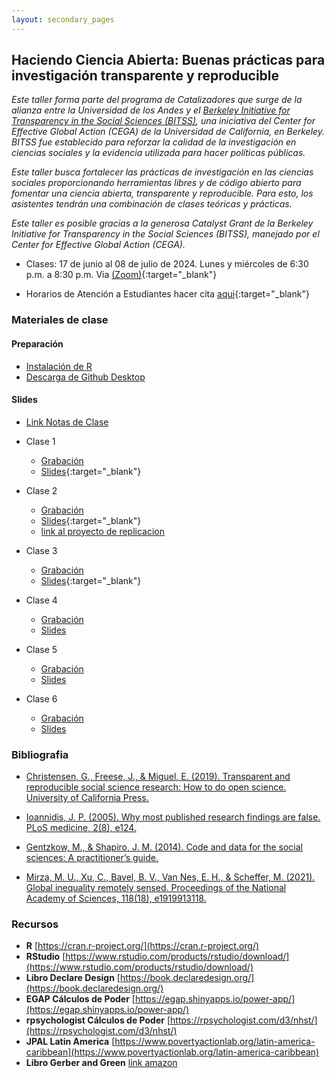```yaml
---
layout: secondary_pages
---
```


## Haciendo Ciencia Abierta: Buenas prácticas para investigación transparente y reproducible

*Este taller forma parte del programa de Catalizadores que surge de la alianza entre la Universidad de los Andes y el [Berkeley Initiative for Transparency in the Social Sciences (BITSS)](https://www.bitss.org/), una iniciativa del Center for Effective Global Action (CEGA) de la Universidad de California, en Berkeley. BITSS fue establecido para reforzar la calidad de la investigación en ciencias sociales y la evidencia utilizada para hacer políticas públicas.*

*Este taller busca fortalecer las prácticas de investigación en las ciencias sociales proporcionando herramientas libres y de código abierto para fomentar una ciencia abierta, transparente y reproducible. Para esto, los asistentes tendrán una combinación de clases teóricas y prácticas.*

*Este taller es posible gracias a la generosa Catalyst Grant de la Berkeley Initiative for Transparency in the Social Sciences (BITSS), manejado por el Center for Effective Global Action (CEGA).*


- Clases: 17 de junio al 08 de julio de 2024. Lunes y miércoles de 6:30 p.m. a 8:30 p.m. Via [(Zoom)](https://uniandes-edu-co.zoom.us/j/81459093801){:target="_blank"}
	
	
- Horarios de Atención a Estudiantes  hacer cita [aqui](https://calendly.com/i-sarmiento/horarios-atencion-estudiantes){:target="_blank"}
	

### Materiales de clase

#### Preparación
- [Instalación de  R](https://rawcdn.githack.com/ignaciomsarmiento/BDML_USCO/53fbb98c1795eaa9c826135f3e12610d3027c896/Tutorials/01_Install_R/Install_R.html)
- [Descarga de Github Desktop](https://desktop.github.com/)


#### Slides

- [Link Notas de Clase](https://ignaciomsarmiento.github.io/HCA_Book/)

- Clase 1 
	- [Grabación](https://uniandes-my.sharepoint.com/:v:/g/personal/i_sarmiento_uniandes_edu_co/EdjgkBXCAZREiqw00TML9n4BanteN7daV4jiUB_IBX0cHw?e=P9BiiI)
	- [Slides](https://ignaciomsarmiento.github.io/teaching/HCA/Clase01/slides_day1#1){:target="_blank"}
	

- Clase 2 
	- [Grabación](https://uniandes-my.sharepoint.com/:v:/g/personal/i_sarmiento_uniandes_edu_co/EYzVoOcaV_1Dn5zMd47wiJ4BoOhljWVdqwl2OVYO560jqw?e=STYyLc)
	- [Slides](https://ignaciomsarmiento.github.io/teaching/HCA/Clase02/slides_day2#2){:target="_blank"}
	- [link al proyecto de replicacion](https://github.com/ignaciomsarmiento/ignaciomsarmiento.github.io/tree/master/teaching/HCA/Clase02/inequality_RS)


- Clase 3 
	- [Grabación](https://uniandes-my.sharepoint.com/:v:/g/personal/i_sarmiento_uniandes_edu_co/EV22FMS4OIlFi-9O5QYO_0QBKJG2iY_3m3JS71K9BANZ6w?e=TIWHcz)
	- [Slides](https://htmlpreview.github.io/?https://github.com/guscastilloa/guscastilloa.github.io/blob/master/_projects/teaching/Clase03/Clase03.html#/title-slide){:target="_blank"}

- Clase 4
	- [Grabación](https://uniandes-my.sharepoint.com/:v:/g/personal/i_sarmiento_uniandes_edu_co/EdKG4l3HnKdOtngcWZDU_2AB843r6xm1BQF41gV-16pj4g?e=sI2Mpm)
	- [Slides](https://html-preview.github.io/?url=https://github.com/guscastilloa/guscastilloa.github.io/blob/master/_projects/teaching/Clase04/Clase04.html)


- Clase 5
	- [Grabación](https://uniandes-my.sharepoint.com/:v:/g/personal/i_sarmiento_uniandes_edu_co/Ee6Mtv7Bay9LqNQboOU4OmsBK6x5ocgutLeoDHkyci_xbw?e=vIutpw)
	- [Slides](https://html-preview.github.io/?url=https://github.com/guscastilloa/guscastilloa.github.io/blob/master/_projects/teaching/Clase05/Clase05.html)



- Clase 6
	- [Grabación]()
	- [Slides](https://html-preview.github.io/?url=https://github.com/guscastilloa/guscastilloa.github.io/blob/master/_projects/teaching/Clase06/Clase06.html)


### Bibliografia

- [Christensen, G., Freese, J., & Miguel, E. (2019). Transparent and reproducible social science research: How to do open science. University of California Press.](https://www.ucpress.edu/book/9780520296954/transparent-and-reproducible-social-science-research)

- [Ioannidis, J. P. (2005). Why most published research findings are false. PLoS medicine, 2(8), e124.](https://journals.plos.org/plosmedicine/article?id=10.1371/journal.pmed.0020124&xid=17259,15700019,15700186,15700190,15700248)

- [Gentzkow, M., & Shapiro, J. M. (2014). Code and data for the social sciences: A practitioner’s guide.](https://web.stanford.edu/~gentzkow/research/CodeAndData.pdf)

- [Mirza, M. U., Xu, C., Bavel, B. V., Van Nes, E. H., & Scheffer, M. (2021). Global inequality remotely sensed. Proceedings of the National Academy of Sciences, 118(18), e1919913118.](https://www.pnas.org/doi/full/10.1073/pnas.1919913118)

### Recursos

- **R**  [https://cran.r-project.org/](https://cran.r-project.org/)
- **RStudio**  [https://www.rstudio.com/products/rstudio/download/](https://www.rstudio.com/products/rstudio/download/)
- **Libro Declare Design** [https://book.declaredesign.org/](https://book.declaredesign.org/)
- **EGAP Cálculos de Poder** [https://egap.shinyapps.io/power-app/](https://egap.shinyapps.io/power-app/)
- **rpsychologist Cálculos de Poder** [https://rpsychologist.com/d3/nhst/](https://rpsychologist.com/d3/nhst/)
- **JPAL Latin America** [https://www.povertyactionlab.org/latin-america-caribbean](https://www.povertyactionlab.org/latin-america-caribbean)
- **Libro Gerber and Green** [link amazon](https://www.amazon.com/Field-Experiments-Design-Analysis-Interpretation/dp/0393979954)
